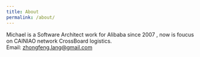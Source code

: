 ```yaml
---
title: About
permalink: /about/
---
```


Michael is a Software Architect work for Alibaba  since 2007 , now is foucus on CAINIAO network CrossBoard logistics.    
Email: zhongfeng.lang@gmail.com
